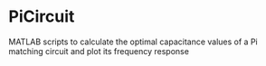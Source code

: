# PiCircuit
MATLAB scripts to calculate the optimal capacitance values of a Pi matching circuit and plot its frequency response
